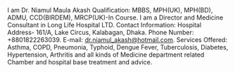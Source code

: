 I am Dr. Niamul Maula Akash 
Qualification: MBBS, MPH(UK), MPH(BD), ADMU, CCD(BIRDEM), MRCP(UK)-In Course.
I am a Director and Medicine Consultant in Long Life Hospital LTD.
Contact Information: Hospital Address- 161/A, Lake Circus, Kalabagan, Dhaka. Phone Number: +8801822263039. E-mail: dr.niamul_akash@hotmail.com.
Services Offered: Asthma, COPD, Pneumonia, Typhoid, Dengue Fever, Tuberculosis, Diabetes, Hypertension, Arthritis and all kinds of Medicine department related Chamber and hospital base treatment and advice.
<!---
Akash220790/Akash220790 is a ✨ special ✨ repository because its `README.md` (this file) appears on your GitHub profile.
You can click the Preview link to take a look at your changes.
--->
